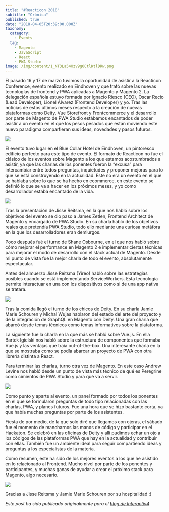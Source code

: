 ```yaml
---
title: "#Reacticon 2018"
subtitle: "Crónica"
published: true
date: "2018-04-05T20:39:00.000Z"
taxonomy:
  category:
    - Events
  tag:
    - Magento
    - JavaScript
    - React
    - PWA Studio
image: /img/content/1_NT3La54Xzv9gOCtlKtlDRw.png
---
```


El pasado 16 y 17 de marzo tuvimos la oportunidad de asistir a la Reacticon Conference, evento realizado en Eindhoven y que trató sobre las nuevas tecnologías de frontend y PWA aplicadas a Magento y Magento 2.
La delegación española estuvo formada por Ignacio Riesco (CEO), Oscar Recio (Lead Developer), Lionel Álvarez (Frontend Developer) y yo. Tras las noticias de estos últimos meses respecto a la creación de nuevas plataformas como Deity, Vue Storefront y Frontcommerce y el desarrollo por parte de Magento de PWA Studio estábamos encantados de poder asistir a un evento en el que los pesos pesados que están moviendo este nuevo paradigma compartieran sus ideas, novedades y pasos futuros.

![](/img/content/1*5-sWAqIDRSNENyelEA5oug.jpeg)

El evento tuvo lugar en el Blue Collar Hotel de Eindhoven, un pintoresco edificio perfecto para este tipo de evento. El formato de Reacticon no fue el clásico de los eventos sobre Magento a los que estamos acostumbrados a asistir, ya que las charlas de los ponentes fueron la “excusa” para intercambiar entre todos preguntas, inquietudes y proponer mejoras para lo que se está construyendo en la actualidad. Este no era un evento en el que se hablaba sobre lo que se ha hecho en ecommerce, en este evento se definió lo que se va a hacer en los próximos meses, y yo como desarrollador estaba encantado de la vida.

![](/img/content/1*e_-MyaaNxag8mF0mWo2QcA.jpeg)

Tras la presentación de Jisse Reitsma, en la que nos habló sobre los objetivos del evento se dio paso a James Zetlen, Frontend Architect de Magento y encargado de PWA Studio. En su charla habló de los objetivos reales que pretendía PWA Studio, todo ello mediante una curiosa metáfora en la que los desarrolladores eran demiurgos.

Poco después fué el turno de Shane Osbourne, en el que nos habló sobre cómo mejorar el performance en Magento 2 e implementar ciertas técnicas para mejorar el modo de desarrollo con el stack actual de Magento. Desde mi punto de vista fue la mejor charla de todo el evento, absolutamente espectacular.

Antes del almuerzo Jisse Reitsma (Yireo) habló sobre las estrategias posibles cuando se está implementando ServiceWorkers. Esta tecnología permite interactuar en una con los dispositivos como si de una app nativa se tratara.

![](/img/content/1*M6yJkOt_UQofX9zCFBQjNg.jpeg)

Tras la comida llegó el turno de los chicos de Deity. En su charla Jamie Marie Schouren y Michal Wujas hablaron del estado del arte del proyecto y de la integración de GraphQL en Magento con Deity. Una gran charla que abarcó desde temas técnicos como temas informativos sobre la plataforma.

La siguiente fue la charla en la que más se habló sobre Vue.js. En ella Bartek Igielski nos habló sobre la estructura de componentes que formaba Vue.js y las ventajas que traía out-of-the-box. Una interesante charla en la que se mostraba como se podía abarcar un proyecto de PWA con otra librería distinta a React.

Para terminar las charlas, turno otra vez de Magento. En este caso Andrew Levine nos habló desde un punto de vista más técnico de qué es Peregrine como cimientos de PWA Studio y para qué va a servir.

![](/img/content/1*ThizbQ1XVkDGrlwif8NeDQ.jpeg)

Como punto y aparte al evento, un panel formado por todos los ponentes en el que se formularon preguntas de todo tipo relacionadas con las charlas, PWA, y planes futuros. Fue una hora que se hizo bastante corta, ya que había muchas preguntas por parte de los asistentes.

Fiesta de por medio, de la que solo diré que llegamos con ojeras, el sábado fue el momento de mancharnos las manos de código y participar en el Hackaton. Se celebró en las oficinas de Deity y allí pudimos echar un ojo a los códigos de las plataformas PWA que hay en la actualidad y contribuir con ellas. También fue un ambiente ideal para seguir compartiendo ideas y preguntas a los especialistas de la materia.

Como resumen, este ha sido de los mejores eventos a los que he asistido en lo relacionado al Frontend. Mucho nivel por parte de los ponentes y participantes, y muchas ganas de ayudar a crear el próximo stack para Magento, algo necesario.

![](/img/content/1*tkM8Vk8i1KX6uPyZ9BUDqg.jpeg)

Gracias a Jisse Reitsma y Jamie Marie Schouren por su hospitalidad :)

_Este post ha sido publicado originalmente para el [blog de Interactiv4](https://www.interactiv4.com/eventos/cronica-de-reacticon-2018-pwa-magento/)_
